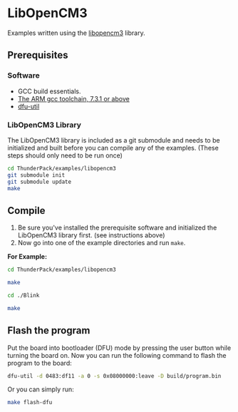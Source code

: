 # LibOpenCM3

Examples written using the [libopencm3](https://github.com/libopencm3/libopencm3) library.

## Prerequisites

### Software

 * GCC build essentials.
 * [The ARM gcc toolchain, 7.3.1 or above](https://developer.arm.com/tools-and-software/open-source-software/developer-tools/gnu-toolchain/gnu-rm)
 * [dfu-util](http://dfu-util.sourceforge.net/)

### LibOpenCM3 Library

The LibOpenCM3 library is included as a git submodule and needs to be initialized and built before you can compile any of the examples. (These steps should only need to be run once)

```bash
cd ThunderPack/examples/libopencm3
git submodule init
git submodule update
make
```

## Compile

1. Be sure you've installed the prerequisite software and initialized the LibOpenCM3 library first. (see instructions above)
2. Now go into one of the example directories and run `make`.

**For Example:**

```bash
cd ThunderPack/examples/libopencm3

make

cd ./Blink

make
```

## Flash the program

Put the board into bootloader (DFU) mode by pressing the user button while turning the board on. Now you can run the following command to flash the program to the board:

```bash
dfu-util -d 0483:df11 -a 0 -s 0x08000000:leave -D build/program.bin
```

Or you can simply run:

```bash
make flash-dfu
```